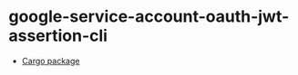 # google-service-account-oauth-jwt-assertion-cli

* [Cargo package](https://crates.io/crates/google-service-account-oauth-jwt-assertion-cli)
